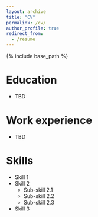 ```yaml
---
layout: archive
title: "CV"
permalink: /cv/
author_profile: true
redirect_from:
  - /resume
---
```


{% include base_path %}

Education
======
* TBD

Work experience
======
* TBD
  
Skills
======
* Skill 1
* Skill 2
  * Sub-skill 2.1
  * Sub-skill 2.2
  * Sub-skill 2.3
* Skill 3
